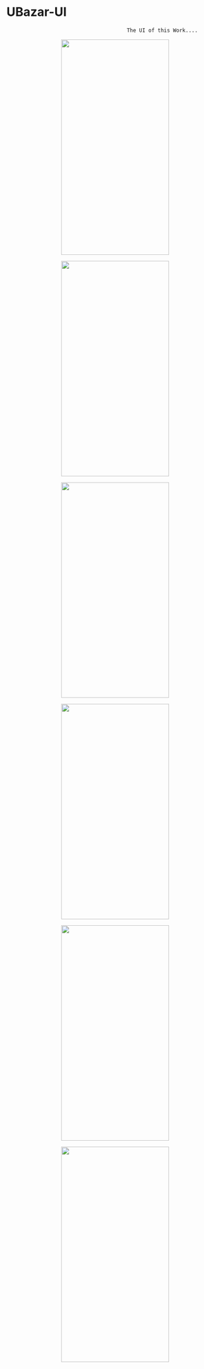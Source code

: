 # UBazar-UI

                                           The UI of this Work....



<p align ="center">
<img src="https://user-images.githubusercontent.com/58738805/233200528-979901f2-939e-4c68-b073-3fde58bc9aa2.png" width="250" height="500">
</p>



<p align ="center">
<img src="https://user-images.githubusercontent.com/58738805/233202192-7dd0a537-5bc0-4623-afde-aff3db0d9b1e.png" width="250" height="500">
</p>



<p align ="center">
<img src="https://user-images.githubusercontent.com/58738805/233202548-8787a2b2-0e89-43c1-9cda-055280b2138b.png" width="250" height="500">
</p>



<p align ="center">
<img src="https://user-images.githubusercontent.com/58738805/233202584-71cd70f3-f2e0-41bf-b19e-a45e87eadecf.png" width="250" height="500">
</p>




<p align ="center">
<img src="https://user-images.githubusercontent.com/58738805/233202819-426b24ad-40ad-4fc9-858a-a2eea577474a.png" width="250" height="500">
</p>




<p align ="center">
<img src="https://user-images.githubusercontent.com/58738805/233202838-0f4624ad-0bec-4d93-aff9-ce8df9a798a8.png" width="250" height="500">
</p>



